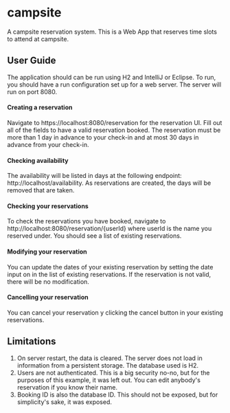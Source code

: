 # campsite
A campsite reservation system. This is a Web App that reserves time slots to attend at campsite.

## User Guide

The application should can be run using H2 and IntelliJ or Eclipse. To run, you should have a run configuration set up for a web server. The server will run on port 8080. 

#### Creating a reservation
Navigate to https://localhost:8080/reservation for the reservation UI. Fill out all of the fields to have a valid reservation booked. The reservation must be more than 1 day in advance to your check-in and at most 30 days in advance from your check-in.

#### Checking availability
The availability will be listed in days at the following endpoint: http://localhost/availability. As reservations are created, the days will be removed that are taken.

#### Checking your reservations
To check the reservations you have booked, navigate to http://localhost:8080/reservation/{userId} where userId is the name you reserved under. You should see a list of existing reservations.

#### Modifying your reservation
You can update the dates of your existing reservation by setting the date input on in the list of existing reservations. If the reservation is not valid, there will be no modification.


#### Cancelling your reservation
You can cancel your reservation y clicking the cancel button in your existing reservations.


## Limitations
1. On server restart, the data is cleared. The server does not load in information from a persistent storage. The database used is H2.
2. Users are not authenticated. This is a big security no-no, but for the purposes of this example, it was left out. You can edit anybody's reservation if you know their name.
3. Booking ID is also the database ID. This should not be exposed, but for simplicity's sake, it was exposed. 

